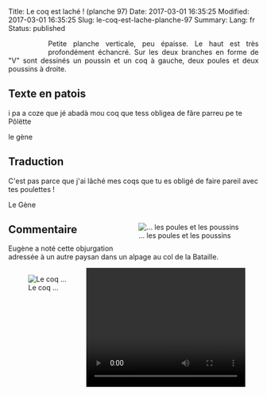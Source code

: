 Title: Le coq est laché ! (planche 97)
Date: 2017-03-01 16:35:25
Modified: 2017-03-01 16:35:25
Slug: le-coq-est-lache-planche-97
Summary: 
Lang: fr
Status: published


<figure class="image-block" style="float: left;">
  <img alt="" src="{static}/images/planche_97.png">
  <figcaption style="max-width: 282px"></figcaption>
</figure>
<p style="text-align:justify;">Petite planche verticale, peu épaisse. Le haut est très profondément échancré. Sur les deux branches en forme de "V" sont dessinés un poussin et un coq à gauche, deux poules et deux poussins à droite.</p>

## Texte en patois
i  pa  a  coze  que  jé  abadà  mou  coq  que  tess  obligea  de  fâre  parreu  pe  te  Pôlëtte

le gène

## Traduction
C'est pas parce que j'ai lâché mes coqs que tu es obligé de faire pareil avec tes poulettes !

Le Gène

<figure class="image-block" style="float: right;">
  <img alt="... les poules et les poussins" src="{static}/images/planche_97_dessins.png">
  <figcaption style="max-width: 420px">... les poules et les poussins</figcaption>
</figure>

## Commentaire
Eugène a noté cette objurgation adressée à un autre paysan dans un alpage au col de la Bataille.

<figure class="image-block" style="float: left;">
  <img alt="Le coq ..." src="{static}/images/planche_97_dessin_gauche.png">
  <figcaption style="max-width: 300px">Le coq ...</figcaption>
</figure>







<quote></quote>


<video width="320" height="240" controls>
  <source src="https://d1njpgd0ygatdn.cloudfront.net/video_97.mp4" type="video/mp4">
</video>

